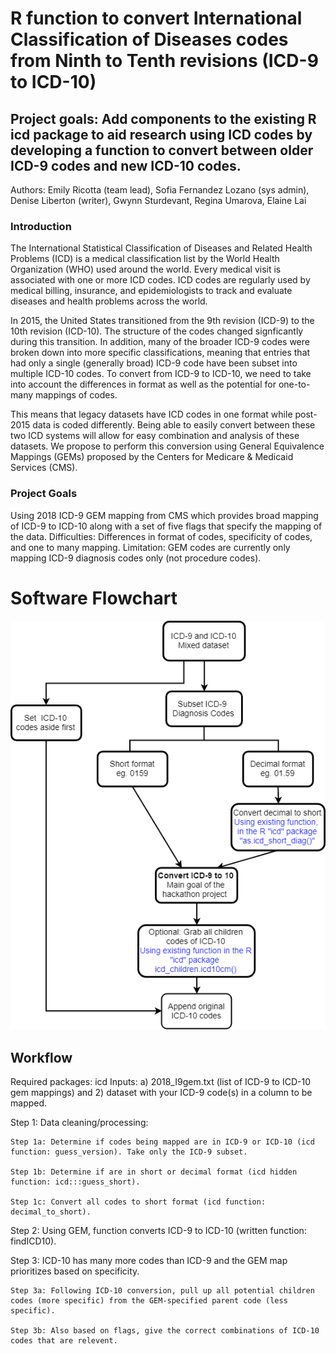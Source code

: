 # R function to convert International Classification of Diseases codes from Ninth to Tenth revisions (ICD-9 to ICD-10)

## Project goals: Add components to the existing R icd package to aid research using ICD codes by developing a function to convert between older ICD-9 codes and new ICD-10 codes.

Authors: Emily Ricotta (team lead), Sofia Fernandez Lozano (sys admin), Denise Liberton (writer), Gwynn Sturdevant, Regina Umarova, Elaine Lai

### Introduction
The International Statistical Classification of Diseases and Related Health Problems (ICD) is a medical classification list by the World Health Organization (WHO) used around the world. Every medical visit is associated with one or more ICD codes. ICD codes are regularly used by medical billing, insurance, and epidemiologists to track and evaluate diseases and health problems across the world.  

In 2015, the United States transitioned from the 9th revision (ICD-9) to the 10th revision (ICD-10). The structure of the codes changed signficantly during this transition. In addition, many of the broader ICD-9 codes were broken down into more specific classifications, meaning that entries that had only a single (generally broad) ICD-9 code have been subset into multiple ICD-10 codes. To convert from ICD-9 to ICD-10, we need to take into account the differences in format as well as the potential for one-to-many mappings of codes.

This means that legacy datasets have ICD codes in one format while post-2015 data is coded differently. Being able to easily convert between these two ICD systems will allow for easy combination and analysis of these datasets. We propose to perform this conversion using General Equivalence Mappings (GEMs) proposed by the Centers for Medicare & Medicaid Services (CMS).

### Project Goals
Using 2018 ICD-9 GEM mapping from CMS which provides broad mapping of ICD-9 to ICD-10 along with a set of five flags that specify the mapping of the data. 
Difficulties: Differences in format of codes, specificity of codes, and one to many mapping.
Limitation: GEM codes are currently only mapping ICD-9 diagnosis codes only (not procedure codes).

# Software Flowchart
![Flowchart](https://github.com/NCBI-Hackathons/Design-of-ICD-9-to-10-conversion-function-for-the-R-package-icd/blob/master/Updated%20flowchart.png "Flowchart")

## Workflow 
Required packages: icd
Inputs: a) 2018_I9gem.txt (list of ICD-9 to ICD-10 gem mappings) and 2) dataset with your ICD-9 code(s) in a column to be mapped.

Step 1: Data cleaning/processing:

    Step 1a: Determine if codes being mapped are in ICD-9 or ICD-10 (icd function: guess_version). Take only the ICD-9 subset.

    Step 1b: Determine if are in short or decimal format (icd hidden function: icd:::guess_short).

    Step 1c: Convert all codes to short format (icd function: decimal_to_short).

Step 2: Using GEM, function converts ICD-9 to ICD-10 (written function: findICD10). 

Step 3: ICD-10 has many more codes than ICD-9 and the GEM map prioritizes based on specificity. 

    Step 3a: Following ICD-10 conversion, pull up all potential children codes (more specific) from the GEM-specified parent code (less specific). 

    Step 3b: Also based on flags, give the correct combinations of ICD-10 codes that are relevent.

